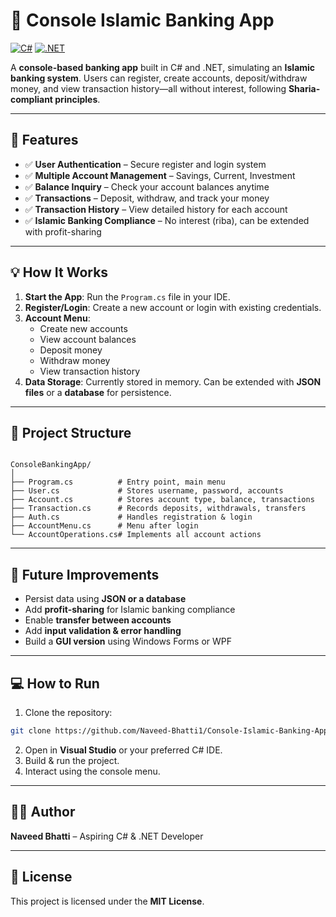 
# 🏦 Console Islamic Banking App

[![C#](https://img.shields.io/badge/Language-C%23-blue?style=flat-square)](https://docs.microsoft.com/en-us/dotnet/csharp/) 
[![.NET](https://img.shields.io/badge/.NET-7.0-brightgreen?style=flat-square)](https://dotnet.microsoft.com/en-us/)

A **console-based banking app** built in C# and .NET, simulating an **Islamic banking system**. Users can register, create accounts, deposit/withdraw money, and view transaction history—all without interest, following **Sharia-compliant principles**.  

---

## 🚀 Features

- ✅ **User Authentication** – Secure register and login system  
- ✅ **Multiple Account Management** – Savings, Current, Investment  
- ✅ **Balance Inquiry** – Check your account balances anytime  
- ✅ **Transactions** – Deposit, withdraw, and track your money  
- ✅ **Transaction History** – View detailed history for each account  
- ✅ **Islamic Banking Compliance** – No interest (riba), can be extended with profit-sharing  

---

## 💡 How It Works

1. **Start the App**: Run the `Program.cs` file in your IDE.  
2. **Register/Login**: Create a new account or login with existing credentials.  
3. **Account Menu**:  
   - Create new accounts  
   - View account balances  
   - Deposit money  
   - Withdraw money  
   - View transaction history  
4. **Data Storage**: Currently stored in memory. Can be extended with **JSON files** or a **database** for persistence.  

---

## 📁 Project Structure

```

ConsoleBankingApp/
│
├── Program.cs          # Entry point, main menu
├── User.cs             # Stores username, password, accounts
├── Account.cs          # Stores account type, balance, transactions
├── Transaction.cs      # Records deposits, withdrawals, transfers
├── Auth.cs             # Handles registration & login
├── AccountMenu.cs      # Menu after login
└── AccountOperations.cs# Implements all account actions

````

---

## 🎯 Future Improvements

- Persist data using **JSON or a database**  
- Add **profit-sharing** for Islamic banking compliance  
- Enable **transfer between accounts**  
- Add **input validation & error handling**  
- Build a **GUI version** using Windows Forms or WPF  

---

## 💻 How to Run

1. Clone the repository:

```bash
git clone https://github.com/Naveed-Bhatti1/Console-Islamic-Banking-App.git
````

2. Open in **Visual Studio** or your preferred C# IDE.
3. Build & run the project.
4. Interact using the console menu.

---

## 👨‍💻 Author

**Naveed Bhatti** – Aspiring C# & .NET Developer

---

## 📜 License

This project is licensed under the **MIT License**.


